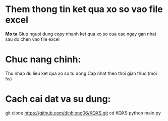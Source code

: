 # Them thong tin ket qua xo so vao file excel

**Mo ta**
Giup nguoi dung copy nhanh ket qua xo so cua cac ngay gan nhat sau do chen vao file excel

# Chuc nang chinh:
Thu nhap du lieu ket qua xo so tu dong
Cap nhat theo thoi gian thuc (moi 5s)

# Cach cai dat va su dung:
git clone https://github.com/dinhlong06/KQXS.git
cd KQXS
python main.py
